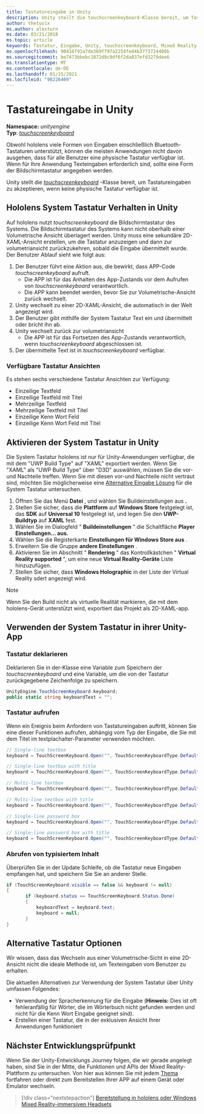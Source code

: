 ```yaml
---
title: Tastatureingabe in Unity
description: Unity stellt die touchscreenkeyboard-Klasse bereit, um Tastatureingaben zu akzeptieren, wenn keine physische Tastatur verfügbar ist.
author: thetuvix
ms.author: alexturn
ms.date: 03/21/2018
ms.topic: article
keywords: Tastatur, Eingabe, Unity, touchscreenkeyboard, Mixed Reality-Headset, Windows Mixed Reality-Headset, Virtual Reality-Headset
ms.openlocfilehash: 90416f91a7de369ff97a2254fed4b3773724408b
ms.sourcegitcommit: be7473bbebc1872d8c9df6f2da837efd3279dee6
ms.translationtype: MT
ms.contentlocale: de-DE
ms.lasthandoff: 01/15/2021
ms.locfileid: "98226409"
---
```

# <a name="keyboard-input-in-unity"></a>Tastatureingabe in Unity

**Namespace:** *unityengine*<br>
 **Typ**: *[touchscreenkeyboard](https://docs.unity3d.com/ScriptReference/TouchScreenKeyboard.html)*

Obwohl hololens viele Formen von Eingaben einschließlich Bluetooth-Tastaturen unterstützt, können die meisten Anwendungen nicht davon ausgehen, dass für alle Benutzer eine physische Tastatur verfügbar ist. Wenn für Ihre Anwendung Texteingaben erforderlich sind, sollte eine Form der Bildschirmtastatur angegeben werden.

Unity stellt die *[touchscreenkeyboard](https://docs.unity3d.com/ScriptReference/TouchScreenKeyboard.html)* -Klasse bereit, um Tastatureingaben zu akzeptieren, wenn keine physische Tastatur verfügbar ist.

## <a name="hololens-system-keyboard-behavior-in-unity"></a>Hololens System Tastatur Verhalten in Unity

Auf hololens nutzt *touchscreenkeyboard* die Bildschirmtastatur des Systems. Die Bildschirmtastatur des Systems kann nicht oberhalb einer Volumetrische Ansicht überlagert werden. Unity muss eine sekundäre 2D-XAML-Ansicht erstellen, um die Tastatur anzuzeigen und dann zur volumetriansicht zurückzukehren, sobald die Eingabe übermittelt wurde. Der Benutzer Ablauf sieht wie folgt aus:
1. Der Benutzer führt eine Aktion aus, die bewirkt, dass APP-Code *touchscreenkeyboard* aufruft.
    * Die APP ist für das Anhalten des App-Zustands vor dem Aufrufen von *touchscreenkeyboard* verantwortlich.
    * Die APP kann beendet werden, bevor Sie zur Volumetrische-Ansicht zurück wechselt.
2. Unity wechselt zu einer 2D-XAML-Ansicht, die automatisch in der Welt angezeigt wird.
3. Der Benutzer gibt mithilfe der System Tastatur Text ein und übermittelt oder bricht ihn ab.
4. Unity wechselt zurück zur volumetriansicht
    * Die APP ist für das Fortsetzen des App-Zustands verantwortlich, wenn *touchscreenkeyboard* abgeschlossen ist.
5. Der übermittelte Text ist in *touchscreenkeyboard* verfügbar.

### <a name="available-keyboard-views"></a>Verfügbare Tastatur Ansichten

Es stehen sechs verschiedene Tastatur Ansichten zur Verfügung:
* Einzeilige Textfeld
* Einzeilige Textfeld mit Titel
* Mehrzeilige Textfeld
* Mehrzeilige Textfeld mit Titel
* Einzeilige Kenn Wort Feld
* Einzeilige Kenn Wort Feld mit Titel

## <a name="how-to-enable-the-system-keyboard-in-unity"></a>Aktivieren der System Tastatur in Unity

Die System Tastatur hololens ist nur für Unity-Anwendungen verfügbar, die mit dem "UWP Build Type" auf "XAML" exportiert werden. Wenn Sie "XAML" als "UWP Build Type" über "D3D" auswählen, müssen Sie die vor-und Nachteile treffen. Wenn Sie mit diesen vor-und Nachteile nicht vertraut sind, möchten Sie möglicherweise eine [Alternative Eingabe Lösung](#alternative-keyboard-options) für die System Tastatur untersuchen.
1. Öffnen Sie das Menü **Datei** , und wählen Sie Buildeinstellungen aus **.**
2. Stellen Sie sicher, dass die **Plattform** auf **Windows Store** festgelegt ist, das **SDK** auf **Universal 10** festgelegt ist, und legen Sie den **UWP-Buildtyp** auf **XAML** fest.
3. Wählen Sie im Dialogfeld " **Buildeinstellungen** " die Schaltfläche **Player Einstellungen... aus.**
4. Wählen Sie die Registerkarte **Einstellungen für Windows Store aus** .
5. Erweitern Sie die Gruppe **andere Einstellungen** .
6. Aktivieren Sie im Abschnitt " **Rendering** " das Kontrollkästchen " **Virtual Reality supported** ", um eine neue **Virtual Reality-Geräte** Liste hinzuzufügen.
7. Stellen Sie sicher, dass **Windows Holographic** in der Liste der Virtual Reality sdert angezeigt wird.

>[!NOTE]
>Wenn Sie den Build nicht als virtuelle Realität markieren, die mit dem hololens-Gerät unterstützt wird, exportiert das Projekt als 2D-XAML-app.

## <a name="using-the-system-keyboard-in-your-unity-app"></a>Verwenden der System Tastatur in ihrer Unity-App

### <a name="declare-the-keyboard"></a>Tastatur deklarieren

Deklarieren Sie in der-Klasse eine Variable zum Speichern der *touchscreenkeyboard* und eine Variable, um die von der Tastatur zurückgegebene Zeichenfolge zu speichern.

```cs
UnityEngine.TouchScreenKeyboard keyboard;
public static string keyboardText = "";
```

### <a name="invoke-the-keyboard"></a>Tastatur aufrufen

Wenn ein Ereignis beim Anfordern von Tastatureingaben auftritt, können Sie eine dieser Funktionen aufrufen, abhängig vom Typ der Eingabe, die Sie mit dem Titel im textplachalter-Parameter verwenden möchten.

```cs
// Single-line textbox
keyboard = TouchScreenKeyboard.Open("", TouchScreenKeyboardType.Default, false, false, false, false);

// Single-line textbox with title
keyboard = TouchScreenKeyboard.Open("", TouchScreenKeyboardType.Default, false, false, false, false, "Single-line title");

// Multi-line textbox
keyboard = TouchScreenKeyboard.Open("", TouchScreenKeyboardType.Default, false, true, false, false);

// Multi-line textbox with title
keyboard = TouchScreenKeyboard.Open("", TouchScreenKeyboardType.Default, false, true, false, false, "Multi-line Title");

// Single-line password box
keyboard = TouchScreenKeyboard.Open("", TouchScreenKeyboardType.Default, false, false, true, false);

// Single-line password box with title
keyboard = TouchScreenKeyboard.Open("", TouchScreenKeyboardType.Default, false, false, true, false, "Secure Single-line Title");
```

### <a name="retrieve-typed-contents"></a>Abrufen von typisiertem Inhalt

Überprüfen Sie in der Update Schleife, ob die Tastatur neue Eingaben empfangen hat, und speichern Sie Sie an anderer Stelle.

```cs
if (TouchScreenKeyboard.visible == false && keyboard != null)
{
       if (keyboard.status == TouchScreenKeyboard.Status.Done)
       {
           keyboardText = keyboard.text;
           keyboard = null;
       }
}
```

## <a name="alternative-keyboard-options"></a>Alternative Tastatur Optionen

Wir wissen, dass das Wechseln aus einer Volumetrische-Sicht in eine 2D-Ansicht nicht die ideale Methode ist, um Texteingaben vom Benutzer zu erhalten.

Die aktuellen Alternativen zur Verwendung der System Tastatur über Unity umfassen Folgendes:
* Verwendung der Spracherkennung für die Eingabe (<b>Hinweis:</b> Dies ist oft fehleranfällig für Wörter, die im Wörterbuch nicht gefunden werden und nicht für die Kenn Wort Eingabe geeignet sind).
* Erstellen einer Tastatur, die in der exklusiven Ansicht Ihrer Anwendungen funktioniert

## <a name="next-development-checkpoint"></a>Nächster Entwicklungsprüfpunkt

Wenn Sie der Unity-Entwicklungs Journey folgen, die wir gerade angelegt haben, sind Sie in der Mitte, die Funktionen und APIs der Mixed Reality-Plattform zu untersuchen. Von hier aus können Sie mit jedem [Thema](unity-development-overview.md#3-advanced-features) fortfahren oder direkt zum Bereitstellen Ihrer APP auf einem Gerät oder Emulator wechseln.

> [!div class="nextstepaction"]
> [Bereitstellung in hololens oder Windows Mixed Reality-immersiven Headsets](../platform-capabilities-and-apis/using-visual-studio.md)
